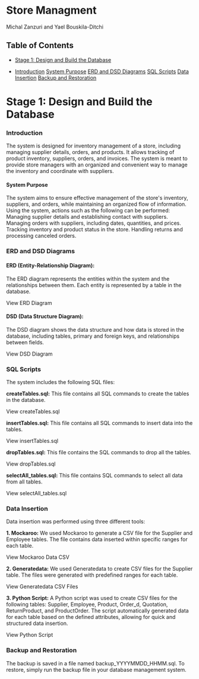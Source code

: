 # Store Managment
Michal Zanzuri and Yael Bouskila-Ditchi
## Table of Contents
* [Stage 1: Design and Build the Database](#stage-1:-design-and-build-the-database)
- [Introduction](#introduction)
[System Purpose](#System-Purpose)
[ERD and DSD Diagrams](#ERD-and-DSD-Diagrams)
[SQL Scripts](#SQL-Scripts)
[Data Insertion](#Data-Insertion)
[Backup and Restoration](#Backup-and-Restoration)


# Stage 1: Design and Build the Database

### Introduction
The system is designed for inventory management of a store, including managing supplier details, orders, and products. It allows tracking of product inventory, suppliers, orders, and invoices. The system is meant to provide store managers with an organized and convenient way to manage the inventory and coordinate with suppliers.

#### System Purpose
The system aims to ensure effective management of the store's inventory, suppliers, and orders, while maintaining an organized flow of information. Using the system, actions such as the following can be performed:
Managing supplier details and establishing contact with suppliers.
Managing orders with suppliers, including dates, quantities, and prices.
Tracking inventory and product status in the store.
Handling returns and processing canceled orders.

### ERD and DSD Diagrams
#### ERD (Entity-Relationship Diagram):
The ERD diagram represents the entities within the system and the relationships between them. Each entity is represented by a table in the database.

View ERD Diagram

#### DSD (Data Structure Diagram):
The DSD diagram shows the data structure and how data is stored in the database, including tables, primary and foreign keys, and relationships between fields.

View DSD Diagram

### SQL Scripts
The system includes the following SQL files:

**createTables.sql:** This file contains all SQL commands to create the tables in the database.

View createTables.sql

**insertTables.sql:** This file contains all SQL commands to insert data into the tables.

View insertTables.sql

**dropTables.sql:** This file contains the SQL commands to drop all the tables.

View dropTables.sql

**selectAll_tables.sql:** This file contains SQL commands to select all data from all tables.

View selectAll_tables.sql

### Data Insertion
Data insertion was performed using three different tools:

**1. Mockaroo:** We used Mockaroo to generate a CSV file for the Supplier and Employee tables. The file contains data inserted within specific ranges for each table.

View Mockaroo Data CSV

**2. Generatedata:** We used Generatedata to create CSV files for the Supplier table. The files were generated with predefined ranges for each table.

View Generatedata CSV Files

**3. Python Script:** A Python script was used to create CSV files for the following tables: Supplier, Employee, Product, Order_d, Quotation, ReturnProduct, and ProductOrder. The script automatically generated data for each table based on the defined attributes, allowing for quick and structured data insertion.

View Python Script

### Backup and Restoration
The backup is saved in a file named backup_YYYYMMDD_HHMM.sql. To restore, simply run the backup file in your database management system.
